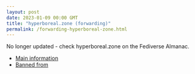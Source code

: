 ```yaml
---
layout: post
date: 2023-01-09 00:00 GMT
title: "hyperboreal.zone (forwarding)"
permalink: /forwarding-hyperboreal-zone.html
---
```


No longer updated - check hyperboreal.zone on the Fediverse Almanac.

* [Main information](https://www.fediversealmanac.com/api/v1/instances/hyperboreal.zone)
* [Banned from](https://www.fediversealmanac.com/api/v1/instances/hyperboreal.zone/banned_from)

